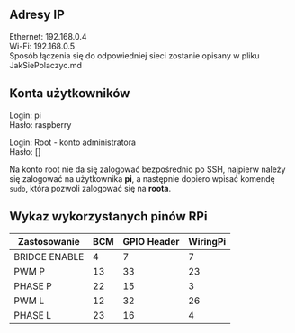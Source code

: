 ## Adresy IP
Ethernet: 192.168.0.4  
Wi-Fi: 192.168.0.5  
Sposób łączenia się do odpowiedniej sieci zostanie opisany w pliku JakSiePolaczyc.md

## Konta użytkowników
Login: pi  
Hasło: raspberry  
  
Login: Root - konto administratora  
Hasło: []  
  
Na konto root nie da się zalogować bezpośrednio po SSH, najpierw należy się zalogować na użytkownika **pi**, a następnie dopiero wpisać komendę `sudo`, która pozwoli zalogować się na **roota**.

## Wykaz wykorzystanych pinów RPi
|Zastosowanie|BCM|GPIO Header|WiringPi|
|------------|----------|----------|----|
|BRIDGE ENABLE|4|7|7|
|PWM P|13|33|23|
|PHASE P|22|15|3|
|PWM L|12|32|26|
|PHASE L|23|16|4|
